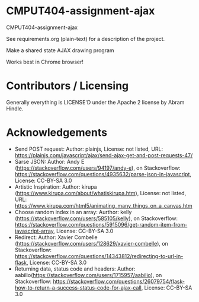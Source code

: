 CMPUT404-assignment-ajax
==============================

CMPUT404-assignment-ajax

See requirements.org (plain-text) for a description of the project.

Make a shared state AJAX drawing program

Works best in Chrome browser!

Contributors / Licensing
========================

Generally everything is LICENSE'D under the Apache 2 license by Abram Hindle.

Acknowledgements
=================

* Send POST request: Author: plainjs, License: not listed, URL: https://plainjs.com/javascript/ajax/send-ajax-get-and-post-requests-47/
* Sarse JSON: Author: Andy E (https://stackoverflow.com/users/94197/andy-e), on Stackoverflow: https://stackoverflow.com/questions/4935632/parse-json-in-javascript, License: CC-BY-SA 3.0
* Artistic Inspiration: Author: kirupa (https://www.kirupa.com/about/whatiskirupa.htm), License: not listed, URL: https://www.kirupa.com/html5/animating_many_things_on_a_canvas.htm
* Choose random index in an array: Aurthor: kelly (https://stackoverflow.com/users/585105/kelly), on Stackoverflow: https://stackoverflow.com/questions/5915096/get-random-item-from-javascript-array, License: CC-BY-SA 3.0
* Redirect: Author: Xavier Combelle (https://stackoverflow.com/users/128629/xavier-combelle), on Stackoverflow: https://stackoverflow.com/questions/14343812/redirecting-to-url-in-flask, License: CC-BY-SA 3.0
* Returning data, status code and headers: Author: aabilio(https://stackoverflow.com/users/1715957/aabilio), on Stackoverflow: https://stackoverflow.com/questions/26079754/flask-how-to-return-a-success-status-code-for-ajax-call, License: CC-BY-SA 3.0




